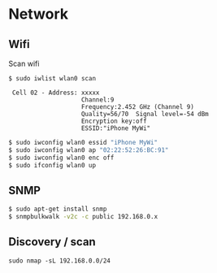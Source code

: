 # Network

## Wifi

Scan wifi

```
$ sudo iwlist wlan0 scan

 Cell 02 - Address: xxxxx
                    Channel:9
                    Frequency:2.452 GHz (Channel 9)
                    Quality=56/70  Signal level=-54 dBm  
                    Encryption key:off
                    ESSID:"iPhone MyWi"
```


```bash
$ sudo iwconfig wlan0 essid "iPhone MyWi"
$ sudo iwconfig wlan0 ap "02:22:52:26:BC:91"
$ sudo iwconfig wlan0 enc off
$ sudo ifconfig wlan0 up
```

## SNMP

```bash
$ sudo apt-get install snmp
$ snmpbulkwalk -v2c -c public 192.168.0.x
```

## Discovery / scan

```
sudo nmap -sL 192.168.0.0/24
```

